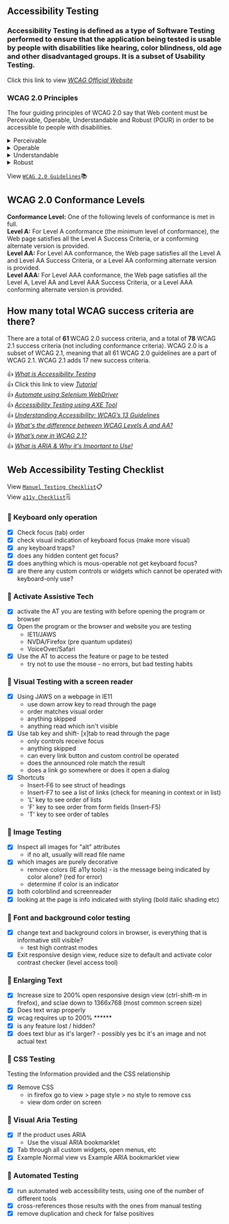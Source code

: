 ## Accessibility Testing <br> 
### Accessibility Testing is defined as a type of Software Testing performed to ensure that the application being tested is usable by people with disabilities like hearing, color blindness, old age and other disadvantaged groups. It is a subset of Usability Testing.<br> 
Click this link to view <a href="https://www.w3.org/TR/UNDERSTANDING-WCAG20/Overview.html#contents" title="Click here to view WCAG Official Website">*WCAG Official Website* </a><br>
### WCAG 2.0 Principles
The four guiding principles of WCAG 2.0 say that Web content must be Perceivable, Operable, Understandable and Robust (POUR) in order to be accessible to people with disabilities.
<details>
  <summary>Perceivable</summary>  
Information and user interface components must be presentable to users in ways they can perceive.
  
*1.1 – Text Alternatives*
* Do images have alternative text?

*1.2 – Time-based Media*
- Does video have captions and does audio have a transcript?

*1.3 – Adaptable*
- Does the web page or document include headings, lists, and other semantic elements to communicate document structure?
 
*1.4 – Distinguishable*
- Is the tab order and read order logical and intuitive?
- Do form fields within web pages and documents have appropriately coded labels and prompts?
- Have you avoided using visual characteristics to communicate information (e.g., “click the circle on the right” or “required fields are in red”)?
- Does the interface have sufficient contrast between text color and background color?
- Does the content scale well when page is zoomed?
</details>
<details>
  <summary>Operable</summary>   
User interface components and navigation must be operable.
 
 *2.1 – Keyboard Accessible*
- Can all menus, links, buttons, and other controls be operated by keyboard, to make them accessible to users who are unable to use a mouse?
- Does the web page include a visible focus indicator so all users, especially those using a keyboard, can easily track their current position?

*2.2 – Enough Time*
- Does your site have a slideshow? If so, please reconsider.
- Do features that scroll or update automatically (e.g., slideshows, carousels) have prominent accessible controls that enable users to pause or advance these features on their own?
- Do pages that have time limits include mechanisms for adjusting those limits for users who need more time?

*2.3 – Seizures*
- Have you avoided using content that flashes or flickers?

*2.4 – Navigable*
- Does the web page or document have a title that describes its topic or purpose?
- Are mechanisms in place that allow users to bypass blocks of content (e.g., a “skip to main content” link on a web page or bookmarks in a PDF)?
- Does the website include two or more ways of finding content, such as a navigation menu, search feature, or site map?
- Is link text meaningful, independent of context?
<p>All functional elements in Web content that operate with a mouse must also operate with a keyboard.</p>
</details>
<details>
  <summary>Understandable</summary>  
Information and the operation of user interface must be understandable
  
*3.1 – Readable*
- Has the language of the web page or document been defined?
  
*3.2 – Predictable*
- Have you avoided links, controls, or form fields that automatically trigger a change in context?
- Does the website include consistent and persistent navigation?
  
*3.3 – Input Assistance*
- Do online forms provide helpful, accessible error and verification messages?
<p>Use simple, consistent, predictable navigation elements throughout a website.</p>
</details>
<details>
  <summary>Robust</summary> 
Content must be robust enough that it can be interpreted reliably by a wide variety of user agents, including assistive technologies.
  
*4.1 – Compatible*
- Is the web page coded using valid HTML?
- Do rich, dynamic, web interfaces, such as modal windows, drop-down menus, slideshows, and carousels, include ARIA markup?
<p>This means that users must be able to access the content as technologies advance (as technologies and user agents evolve, the content should remain accessible)</p>
</details>

View [`WCAG 2.0 Guidelines`](https://accessibility.psu.edu/guidelines/wcag2/):books:<br>

## WCAG 2.0 Conformance Levels<br> 
**Conformance Level:** One of the following levels of conformance is met in full.<br>
**Level A:** For Level A conformance (the minimum level of conformance), the Web page satisfies all the Level A Success Criteria, or a conforming alternate version is provided.<br>
**Level AA:** For Level AA conformance, the Web page satisfies all the Level A and Level AA Success Criteria, or a Level AA conforming alternate version is provided.<br>
**Level AAA:** For Level AAA conformance, the Web page satisfies all the Level A, Level AA and Level AAA Success Criteria, or a Level AAA conforming alternate version is provided.<br>

## How many total WCAG success criteria are there?<br> 
There are a total of <b>61 </b>WCAG 2.0 success criteria, and a total of <b>78</b> WCAG 2.1 success criteria (not including conformance criteria). WCAG 2.0 is a subset of WCAG 2.1, meaning that all 61 WCAG 2.0 guidelines are a part of WCAG 2.1. WCAG 2.1 adds 17 new success criteria.<br>

:+1: <a href="https://www.youtube.com/watch?v=-v4LyAH4xmg" title="Click here to know What is Accessibility Testing">*What is Accessibility Testing* </a><br>
:+1: Click this link to view <a href="https://youtube.com/playlist?list=PLXLyB_RNO9mAfETLhJsTaSEiL8vmoBsQe" title="Click here to view YouTube Tutorial">*Tutorial* </a><br>
:+1: <a href="https://www.youtube.com/watch?v=x8ST9a-eSFg" title="Click here to view Automate using Selenium WebDriver">*Automate using Selenium WebDriver* </a><br>
:+1: <a href="https://www.youtube.com/watch?v=f_pW2EpwqG8" title="Click here to view Accessibility Testing using AXE Tool">*Accessibility Testing using AXE Tool* </a><br>
:+1: <a href="https://www.youtube.com/watch?v=RjpvOqZigao" title="Understanding Accessibility: WCAG’s 13 Guidelines">*Understanding Accessibility: WCAG’s 13 Guidelines* </a><br>
:+1: <a href="https://www.youtube.com/watch?v=6V0zl-pSCSs" title="Click here to view What's the difference between WCAG Levels A and AA?">*What's the difference between WCAG Levels A and AA?* </a><br>
:+1: <a href="https://www.youtube.com/watch?v=f5qv7AnTUHk" title="Click here to view What’s new in WCAG 2.1?">*What’s new in WCAG 2.1?* </a><br>
:+1: <a href="https://www.youtube.com/watch?v=0hqhAIjE_8I" title="Click here to view What is ARIA & Why it's Important to Use!">*What is ARIA & Why it's Important to Use!* </a><br>
## Web Accessibility Testing Checklist
View [`Manuel Testing Checklist`](https://github.com/venkywarriors/Generic-functions-Selenium-java/blob/master/Accessibility-Testing-Checklist3.pdf):clipboard:<br>
View [`a11y Checklist`](https://www.a11yproject.com/checklist/):spiral_notepad:<br>
### :pushpin: Keyboard only operation
- [x] Check focus (tab) order
- [x]  check visual indication of keyboard focus (make more visual)
- [x] any keyboard traps?
- [x] does any hidden content get focus?
- [x] does anything which is mous-operable not get keyboard focus?
- [x] are there any custom controls or widgets which cannot be operated with keyboard-only use?
### :pushpin: Activate Assistive Tech
- [x] activate the AT you are testing with before opening the program or browser
- [x] Open the program or the browser and website you are testing
  - IE11/JAWS
  - NVDA/Firefox (pre quantum updates)
  - VoiceOver/Safari
- [x] Use the AT to access the feature or page to be tested
  - try not to use the mouse - no errors, but bad testing habits
### :pushpin: Visual Testing with a screen reader
- [x] Using JAWS on a webpage in IE11
  - use down arrow key to read through the page
  - order matches visual order
  - anything skipped
  - anything read which isn't visible
- [x] Use tab key and shift- [x]tab to read through the page
  - only controls receive focus
  - anything skipped
  - can every link button and custom control be operated
  - does the announced role match the result
  - does a link go somewhere or does it open a dialog
- [x] Shortcuts
  - Insert-F6 to see struct of headings
  - Insert-F7 to see a list of links (check for meaning in context or in list)
  - 'L' key to see order of lists
  - 'F' key to see order from form fields (Insert-F5)
  - 'T' key to see order of tables 
### :pushpin: Image Testing
- [x] Inspect all images for "alt" attributes
  - if no alt, usually will read file name
- [x] which images are purely decorative
  - remove colors (IE a11y tools) - is the message being indicated by color alone? (red for error)
  - determine if color is an indicator
- [x] both colorblind and screenreader
- [x] looking at the page is info indicated with styling (bold italic shading etc)
### :pushpin: Font and background color testing
- [x] change text and background colors in browser, is everything that is informative still visible?
  - test high contrast modes
- [x] Exit responsive design view, reduce size to default and activate color contrast checker (level access tool)
### :pushpin: Enlarging Text
- [x] Increase size to 200% open responsive design view (ctrl-shift-m in firefox), and sclae down to 1366x768 (most common screen size)
- [x] Does text wrap properly
- [x] wcag requires up to 200% ******
- [x] is any feature lost / hidden?
- [x] does text blur as it's larger? - possibly yes bc it's an image and not actual text
### :pushpin: CSS Testing
Testing the Information provided and the CSS relationship
- [x] Remove CSS
  - in firefox go to view > page style > no style to remove css
  - view dom order on screen
### :pushpin: Visual Aria Testing
- [x] If the product uses ARIA
  - Use the visual ARIA bookmarklet
- [x] Tab through all custom widgets, open menus, etc
- [x] Example Normal view vs Example ARIA bookmarklet view
### :pushpin: Automated Testing
- [x] run automated web accessibility tests, using one of the number of different tools
- [x] cross-references those results with the ones from manual testing
- [x] remove duplication and check for false positives 
